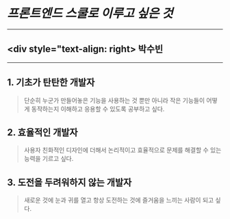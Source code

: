 # *프론트엔드 스쿨로 이루고 싶은 것*
* * *
## <div style="text-align: right> 박수빈</div>
* * *
## 1. 기초가 탄탄한 개발자
>단순히 누군가 만들어놓은 기능을 사용하는 것 뿐만 아니라 작은 기능들이 어떻게 동작하는지 이해하고 응용할 수 있도록 공부하고 싶다.
## 2. 효율적인 개발자
>사용자 친화적인 디자인에 더해서 논리적이고 효율적으로 문제를 해결할 수 있는 능력을 기르고 싶다.
## 3. 도전을 두려워하지 않는 개발자
>새로운 것에 눈과 귀를 열고 항상 도전하는 것에 즐거움을 느끼는 사람이 되고 싶다.

